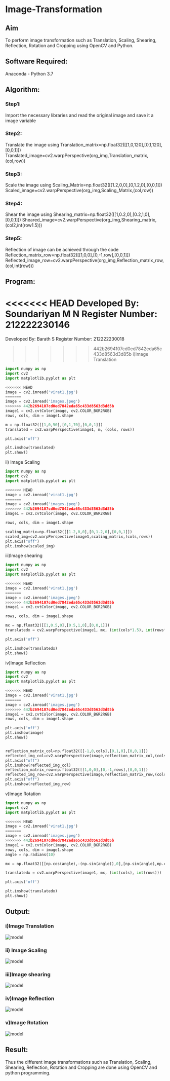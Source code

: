 # Image-Transformation
## Aim
To perform image transformation such as Translation, Scaling, Shearing, Reflection, Rotation and Cropping using OpenCV and Python.

## Software Required:
Anaconda - Python 3.7

## Algorithm:
### Step1:
Import the necessary libraries and read the original image and save it a image variable

### Step2:
Translate the image using
Translation_matrix=np.float32([[1,0,120],[0,1,120],[0,0,1]]) Translated_image=cv2.warpPerspective(org_img,Translation_matrix,(col,row))

### Step3:
Scale the image using
Scaling_Matrix=np.float32([[1.2,0,0],[0,1.2,0],[0,0,1]])
Scaled_image=cv2.warpPerspective(org_img,Scaling_Matrix,(col,row))

### Step4:
Shear the image using
Shearing_matrix=np.float32([[1,0.2,0],[0.2,1,0],[0,0,1]])
Sheared_image=cv2.warpPerspective(org_img,Shearing_matrix,(col2,int(row1.5)))

### Step5:
Reflection of image can be achieved through the code
Reflection_matrix_row=np.float32([[1,0,0],[0,-1,row],[0,0,1]])
Reflected_image_row=cv2.warpPerspective(org_img,Reflection_matrix_row,(col,int(row)))

## Program:

<<<<<<< HEAD
Developed By: Soundariyan M N 
Register Number: 212222230146
=======
Developed By: Barath S 
Register Number: 212222230018
>>>>>>> 442b2694107cd0ed7842eda65c433d8563d3d85b
i)Image Translation
```python
import numpy as np
import cv2
import matplotlib.pyplot as plt

<<<<<<< HEAD
image = cv2.imread('virat1.jpg')
=======
image = cv2.imread('images.jpeg')
>>>>>>> 442b2694107cd0ed7842eda65c433d8563d3d85b
image1 = cv2.cvtColor(image, cv2.COLOR_BGR2RGB)
rows, cols, dim = image1.shape

m = np.float32([[1,0,50],[0,1,70],[0,0,1]])
translated = cv2.warpPerspective(image1, m, (cols, rows))

plt.axis('off')

plt.imshow(translated)
plt.show()
```



ii) Image Scaling
```python
import numpy as np
import cv2
import matplotlib.pyplot as plt

<<<<<<< HEAD
image = cv2.imread('virat1.jpg')
=======
image = cv2.imread('images.jpeg')
>>>>>>> 442b2694107cd0ed7842eda65c433d8563d3d85b
image1 = cv2.cvtColor(image, cv2.COLOR_BGR2RGB)

rows, cols, dim = image1.shape

scaling_matrix=np.float32([[1.2,0,0],[0,1.2,0],[0,0,1]])
scaled_img=cv2.warpPerspective(image1,scaling_matrix,(cols,rows))
plt.axis("off")
plt.imshow(scaled_img)
```


iii)Image shearing
```python
import numpy as np
import cv2
import matplotlib.pyplot as plt

<<<<<<< HEAD
image = cv2.imread('virat1.jpg')
=======
image = cv2.imread('images.jpeg')
>>>>>>> 442b2694107cd0ed7842eda65c433d8563d3d85b
image1 = cv2.cvtColor(image, cv2.COLOR_BGR2RGB)

rows, cols, dim = image1.shape

mx = np.float32([[1,0.5,0],[0.5,1,0],[0,0,1]])
translatedx = cv2.warpPerspective(image1, mx, (int(cols*1.5), int(rows*1.5)))

plt.axis('off')

plt.imshow(translatedx)
plt.show()
```



iv)Image Reflection
```python
import numpy as np
import cv2
import matplotlib.pyplot as plt

<<<<<<< HEAD
image = cv2.imread('virat1.jpg')
=======
image = cv2.imread('images.jpeg')
>>>>>>> 442b2694107cd0ed7842eda65c433d8563d3d85b
image1 = cv2.cvtColor(image, cv2.COLOR_BGR2RGB)
rows, cols, dim = image1.shape

plt.axis('off')
plt.imshow(image)
plt.show()


reflection_matrix_col=np.float32([[-1,0,cols],[0,1,0],[0,0,1]])
reflected_img_col=cv2.warpPerspective(image,reflection_matrix_col,(cols,int(rows)))
plt.axis("off")
plt.imshow(reflected_img_col)
reflection_matrix_row=np.float32([[1,0,0],[0,-1,rows],[0,0,1]])
reflected_img_row=cv2.warpPerspective(image,reflection_matrix_row,(cols,int(rows)))
plt.axis("off")
plt.imshow(reflected_img_row)
```



v)Image Rotation
```python
import numpy as np
import cv2
import matplotlib.pyplot as plt

<<<<<<< HEAD
image = cv2.imread('virat1.jpg')
=======
image = cv2.imread('images.jpeg')
>>>>>>> 442b2694107cd0ed7842eda65c433d8563d3d85b
image1 = cv2.cvtColor(image, cv2.COLOR_BGR2RGB)
rows, cols, dim = image1.shape
angle = np.radians(10)

mx = np.float32([[np.cos(angle),-(np.sin(angle)),0],[np.sin(angle),np.cos(angle),0],[0,0,1]])

translatedx = cv2.warpPerspective(image1, mx, (int(cols), int(rows)))

plt.axis('off')

plt.imshow(translatedx)
plt.show()
```


## Output:
### i)Image Translation
![model](out1.png)

### ii) Image Scaling
![model](out2.png)


### iii)Image shearing
![model](out3.png)

### iv)Image Reflection
![model](out4.png)



### v)Image Rotation
![model](out5.png)





## Result: 

Thus the different image transformations such as Translation, Scaling, Shearing, Reflection, Rotation and Cropping are done using OpenCV and python programming.
